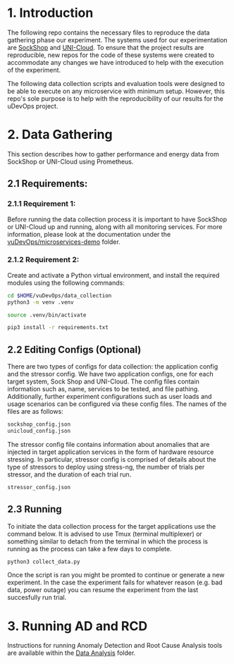 # 1. Introduction
The following repo contains the necessary files to reproduce the data gathering phase our experiment. The systems used for our experimentation are [SockShop](https://github.com/microservices-demo/microservices-demo) and [UNI-Cloud](https://marxact.com/nl/uni-cloud/). To ensure that the project results are reproducible, new repos for the code of these systems were created to accommodate any changes we have introduced to help with the execution of the experiment.

The following data collection scripts and evaluation tools were designed to be able to execute on any microservice with minimum setup. However, this repo's sole purpose is to help with the reproducibility of our results for the uDevOps project. 

# 2. Data Gathering
This section describes how to gather performance and energy data from SockShop or UNI-Cloud using Prometheus. 
## 2.1 Requirements:
### 2.1.1 Requirement 1:
Before running the data collection process it is important to have SockShop or UNI-Cloud up and running, along with all monitoring services. For more information, please look at the documentation under the [vuDevOps/microservices-demo]() folder.
### 2.1.2 Requirement 2:
Create and activate a Python virtual environment, and install the required modules using the following commands:
```zsh
cd $HOME/vuDevOps/data_collection
python3 -m venv .venv

source .venv/bin/activate

pip3 install -r requirements.txt
```


## 2.2 Editing Configs (Optional)
There are two types of configs for data collection: the application config and the stressor config. We have two application configs, one for each target system, Sock Shop and UNI-Cloud. The config files contain information such as, name, services to be tested, and file pathing. Additionally, further experiment configurations such as user loads and usage scenarios can be configured via these config files. The names of the files are as follows:
```zsh
sockshop_config.json
unicloud_config.json
```
The stressor config file contains information about anomalies that are injected in target application services in the form of hardware resource stressing. In particular, stressor config is comprised of details about the type of stressors to deploy using stress-ng, the number of trials per stressor, and the duration of each trial run. 
```zsh
stressor_config.json
```

## 2.3 Running
To initiate the data collection process for the target applications use the command below. It is advised to use Tmux (terminal multiplexer) or something similar to detach from the terminal in which the process is running as the process can take a few days to complete.
```zsh
python3 collect_data.py
```

Once the script is ran you might be promted to continue or generate a new experiment. In the case the experiment fails for whatever reason (e.g. bad data, power outage) you can resume the experiment from the last succesfully run trial. 

# 3. Running AD and RCD
Instructions for running Anomaly Detection and Root Cause Analysis tools are available within the [Data Analysis]() folder.
